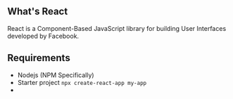 ## What's React

React is a Component-Based JavaScript library for building User Interfaces developed by Facebook.

## Requirements

- Nodejs (NPM Specifically)
- Starter project `npx create-react-app my-app`
-
